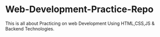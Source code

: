 # Web-Development-Practice-Repo
This is all about Practicing on web Development Using HTML,CSS,JS &amp; Backend Technologies.
